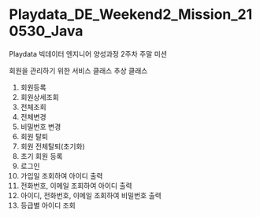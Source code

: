 # Playdata_DE_Weekend2_Mission_210530_Java
Playdata 빅데이터 엔지니어 양성과정 2주차 주말 미션



회원을 관리하기 위한 서비스 클래스 
  추상 클래스 
  
 1. 회원등록
 2. 회원상세조회
 3. 전체조회
 4. 전체변경
 5. 비밀번호 변경
 6. 회원 탈퇴
 7. 회원 전체탈퇴(초기화)
 8. 초기 회원 등록 
 9. 로그인 
 10. 가입일 조회하여 아이디 출력
 11. 전화번호, 이메일 조회하여 아이디 출력
 12. 아이디, 전화번호, 이메일 조회하여 비밀번호 출력
 13. 등급별 아이디 조회
